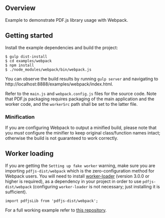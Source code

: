 ## Overview

Example to demonstrate PDF.js library usage with Webpack.

## Getting started

Install the example dependencies and build the project:

    $ gulp dist-install
    $ cd examples/webpack
    $ npm install
    $ ./node_modules/webpack/bin/webpack.js

You can observe the build results by running `gulp server` and navigating to
http://localhost:8888/examples/webpack/index.html.

Refer to the `main.js` and `webpack.config.js` files for the source code.
Note that PDF.js packaging requires packaging of the main application and
the worker code, and the `workerSrc` path shall be set to the latter file.

### Minification

If you are configuring Webpack to output a minified build, please note that you
*must* configure the minifier to keep original class/function names intact;
otherwise the build is not guaranteed to work correctly.

## Worker loading

If you are getting the `Setting up fake worker` warning, make sure you are
importing `pdfjs-dist/webpack` which is the zero-configuration method for
Webpack users. You will need to install
[worker-loader](https://github.com/webpack-contrib/worker-loader) (version 3.0.0 or higher is required), as a
dependency in your project in order to use `pdfjs-dist/webpack` (configuring
`worker-loader` is not necessary; just installing it is sufficient).

    import pdfjsLib from 'pdfjs-dist/webpack';

For a full working example refer to [this repository](https://github.com/yurydelendik/pdfjs-react).
